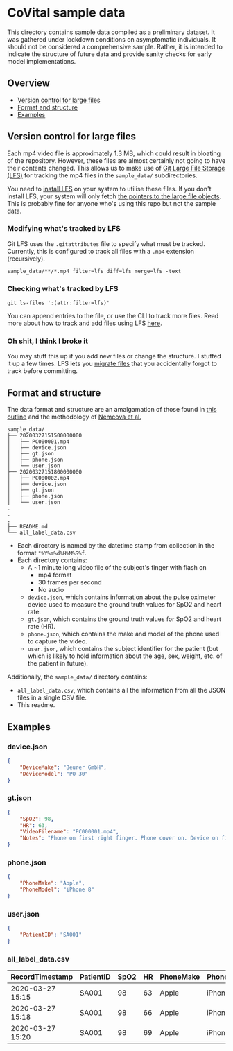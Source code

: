 # CoVital sample data

This directory contains sample data compiled as a preliminary dataset. It was gathered under lockdown conditions on asymptomatic individuals. It should not be considered a comprehensive sample. Rather, it is intended to indicate the structure of future data and provide sanity checks for early model implementations.

## Overview
* [Version control for large files](#version-control-for-large-files)
* [Format and structure](#format-and-structure)
* [Examples](#examples)

## Version control for large files
Each mp4 video file is approximately 1.3 MB, which could result in bloating of the repository. However, these files are almost certainly not going to have their contents changed. This allows us to make use of [Git Large File Storage (LFS)](https://git-lfs.github.com/) for tracking the mp4 files in the `sample_data/` subdirectories.

You need to [install LFS](https://help.github.com/en/github/managing-large-files/installing-git-large-file-storage) on your system to utilise these files. If you don't install LFS, your system will only fetch [the pointers to the large file objects](https://help.github.com/en/github/managing-large-files/collaboration-with-git-large-file-storage). This is probably fine for anyone who's using this repo but not the sample data.

### Modifying what's tracked by LFS
Git LFS uses the `.gitattributes` file to specify what must be tracked. Currently, this is configured to track all files with a `.mp4` extension (recursively). 

```  
sample_data/**/*.mp4 filter=lfs diff=lfs merge=lfs -text
```

### Checking what's tracked by LFS

```
git ls-files ':(attr:filter=lfs)'
```

You can append entries to the file, or use the CLI to track more files. Read more about how to track and add files using LFS [here](https://help.github.com/en/github/managing-large-files/configuring-git-large-file-storage).

### Oh shit, I think I broke it
You may stuff this up if you add new files or change the structure. I stuffed it up a few times. LFS lets you [migrate files](https://github.com/git-lfs/git-lfs/wiki/Tutorial#migrating-existing-repository-data-to-lfs) that you accidentally forgot to track before committing. 

## Format and structure

The data format and structure are an amalgamation of those found in [this outline](https://www.overleaf.com/read/kwfmchzmmgtm) and the methodology of [Nemcova et al.](https://doi.org/10.1016/j.bspc.2020.101928)

```
sample_data/
├── 20200327151500000000
│   ├── PC000001.mp4
│   ├── device.json
│   ├── gt.json
│   ├── phone.json
│   └── user.json
├── 20200327151800000000
│   ├── PC000002.mp4
│   ├── device.json
│   ├── gt.json
│   ├── phone.json
│   └── user.json
.
.
.
├── README.md
└── all_label_data.csv
```

* Each directory is named by the datetime stamp from collection in the format `"%Y%m%d%H%M%S%f`.
* Each directory contains:
	* A ~1 minute long video file of the subject's finger with flash on
		* mp4 format
		* 30 frames per second
		* No audio
	* `device.json`, which contains information about the pulse oximeter device used to measure the ground truth values for SpO2 and heart rate.
	* `gt.json`, which contains the ground truth values for SpO2 and heart rate (HR).
	* `phone.json`, which contains the make and model of the phone used to capture the video.
	* `user.json`, which contains the subject identifier for the patient (but which is likely to hold information about the age, sex, weight, etc. of the patient in future).


Additionally, the `sample_data/` directory contains:

* `all_label_data.csv`, which contains all the information from all the JSON files in a single CSV file. 
* This readme.

	
## Examples

### device.json
```json
{
    "DeviceMake": "Beurer GmbH",
    "DeviceModel": "PO 30"
}
```

### gt.json
```json
{
    "SpO2": 98,
    "HR": 63,
    "VideoFilename": "PC000001.mp4",
    "Notes": "Phone on first right finger. Phone cover on. Device on first left finger. "
}
```

### phone.json
```json
{
    "PhoneMake": "Apple",
    "PhoneModel": "iPhone 8"
}
```

### user.json
```json
{
    "PatientID": "SA001"
}
```


### all\_label\_data.csv

| RecordTimestamp  | PatientID | SpO2 | HR | PhoneMake | PhoneModel | VideoFilename | DeviceMake  | DeviceModel | Notes  |
|------------------|-----------|------|----|-----------|------------|---------------|-------------|-------------|--------|
| 2020-03-27 15:15 | SA001     | 98   | 63 | Apple     | iPhone 8   | PC000001.mp4  | Beurer GmbH | PO 30       | <text> |
| 2020-03-27 15:18 | SA001     | 98   | 66 | Apple     | iPhone 8   | PC000002.mp4  | Beurer GmbH | PO 30       | <text> |
| 2020-03-27 15:20 | SA001     | 98   | 69 | Apple     | iPhone 8   | PC000003.mp4  | Beurer GmbH | PO 30       | <text> |

